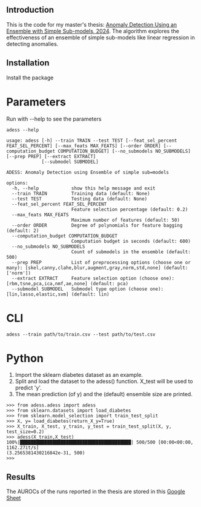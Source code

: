 ## Introduction
This is the code for my master's thesis: <a href="Master Thesis with affidavit.pdf">Anomaly Detection Using an Ensemble with Simple Sub-models, 2024</a>.
The algorithm explores the effectiveness of an ensemble of simple sub-models like linear regression in detecting anomalies.

## Installation
Install the package

# Parameters
Run with --help to see the parameters
```
adess --help
```
```
usage: adess [-h] --train TRAIN --test TEST [--feat_sel_percent FEAT_SEL_PERCENT] [--max_feats MAX_FEATS] [--order ORDER] [--computation_budget COMPUTATION_BUDGET] [--no_submodels NO_SUBMODELS] [--prep PREP] [--extract EXTRACT]
             [--submodel SUBMODEL]

ADESS: Anomaly Detection using Ensemble of simple sub=models

options:
  -h, --help            show this help message and exit
  --train TRAIN         Training data (default: None)
  --test TEST           Testing data (default: None)
  --feat_sel_percent FEAT_SEL_PERCENT
                        Feature selection percentage (default: 0.2)
  --max_feats MAX_FEATS
                        Maximum number of features (default: 50)
  --order ORDER         Degree of polynomials for feature bagging (default: 2)
  --computation_budget COMPUTATION_BUDGET
                        Computation budget in seconds (default: 600)
  --no_submodels NO_SUBMODELS
                        Count of submodels in the ensemble (default: 500)
  --prep PREP           List of preprocessing options (choose one or many): [skel,canny,clahe,blur,augment,gray,norm,std,none] (default: ['norm'])
  --extract EXTRACT     Feature selection option (choose one): [rbm,tsne,pca,ica,nmf,ae,none] (default: pca)
  --submodel SUBMODEL   Submodel type option (choose one): [lin,lasso,elastic,svm] (default: lin)
```

# CLI
```
adess --train path/to/train.csv --test path/to/test.csv
```

# Python
1. Import the sklearn diabetes dataset as an example.
2. Split and load the dataset to the adess() function. X_test will be used to predict 'y'.
3. The mean prediction (of y) and the (default) ensemble size are printed.

```
>>> from adess.adess import adess
>>> from sklearn.datasets import load_diabetes
>>> from sklearn.model_selection import train_test_split
>>> X, y= load_diabetes(return_X_y=True)
>>> X_train, X_test, y_train, y_test = train_test_split(X, y, test_size=0.2)
>>> adess(X_train,X_test)
100%|█████████████████████████████████████████| 500/500 [00:00<00:00, 1162.27it/s]
(3.2565381430216842e-31, 500)
>>> 
```


## Results
The AUROCs of the runs reported in the thesis are stored in this <a href="https://docs.google.com/spreadsheets/d/1lLax3dy0JjQOxW_wwGM35UwRHdO8CJlR9QSlvxNbVNc/edit?usp=sharing">Google Sheet</a>

